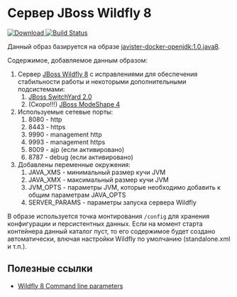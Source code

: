 # Сервер JBoss Wildfly 8

[ ![Download](https://api.bintray.com/packages/javister/docker/javister%3Ajavister-docker-wildfly/images/download.svg) ](https://bintray.com/javister/docker/javister%3Ajavister-docker-wildfly/_latestVersion)
[![Build Status](https://travis-ci.org/javister/javister-docker-wildfly.svg?branch=master)](https://travis-ci.org/javister/javister-docker-wildfly)

Данный образ базируется на образе [javister-docker-openjdk:1.0.java8](https://github.com/javister/javister-docker-openjdk).

Содержимое, добавляемое данным образом:

1. Сервер [JBoss Wildfly 8](http://wildfly.org/) с исправлениями для обеспечения стабильности работы и некоторыми дополнительными подсистемами:
    1. [JBoss SwitchYard 2.0](http://switchyard.jboss.org/)
    2. (Скоро!!!) [JBoss ModeShape 4](http://modeshape.jboss.org/)
2. Используемые сетевые порты:
    1. 8080 - http
    2. 8443 - https
    3. 9990 - management http
    4. 9993 - management https
    5. 8009 - ajp (если активировано)
    6. 8787 - debug (если активировано)
3. Добавлены переменные окружения:
    1. JAVA_XMS - минимальный размер кучи JVM
    2. JAVA_XMX - максимальный размер кучи JVM
    3. JVM_OPTS - параметры JVM, которые необходимо добавить к общим параметрам JAVA_OPTS
    4. SERVER_PARAMS - параметры запуска сервера Wildfly

В образе используется точка монтирования `/config` для хранения конфигурации и персистентных данных. Если на момент старта контейнера данный
каталог пуст, то его содержимое будет создано автоматически, влючая настройки Wildfly по умолчанию (standalone.xml и т.п.).

## Полезные ссылки

* [Wildfly 8 Command line parameters](https://docs.jboss.org/author/display/WFLY8/Command+line+parameters)